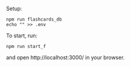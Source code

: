 Setup:

```
npm run flashcards_db
echo "" >> .env
```

To start, run:

```
npm run start_f
```

and open http://localhost:3000/ in your browser.
